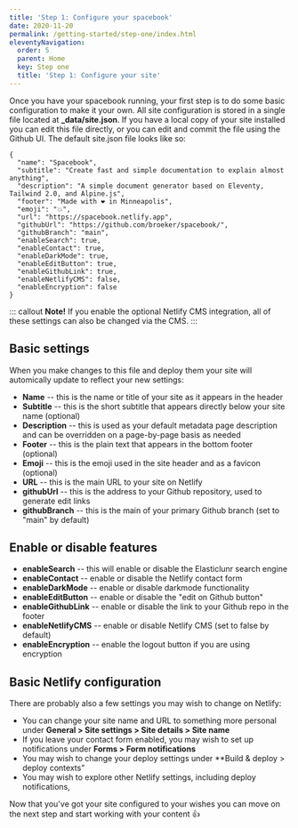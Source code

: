 ```yaml
---
title: 'Step 1: Configure your spacebook' 
date: 2020-11-20
permalink: /getting-started/step-one/index.html
eleventyNavigation:
  order: 5
  parent: Home
  key: Step one 
  title: 'Step 1: Configure your site'
---
```

Once you have your spacebook running, your first step is to do some basic configuration to make it your own. All site configuration is stored in a single file located at **_data/site.json**. If you have a local copy of your site installed you can edit this file directly, or you can edit and commit the file using the Github UI. The default site.json file looks like so: 

```
{
  "name": "Spacebook",
  "subtitle": "Create fast and simple documentation to explain almost anything",
  "description": "A simple document generator based on Eleventy, Tailwind 2.0, and Alpine.js",
  "footer": "Made with ❤️️ in Minneapolis",
  "emoji": "💥️️",
  "url": "https://spacebook.netlify.app",
  "githubUrl": "https://github.com/broeker/spacebook/",
  "githubBranch": "main",
  "enableSearch": true,
  "enableContact": true,
  "enableDarkMode": true,
  "enableEditButton": true,
  "enableGithubLink": true,
  "enableNetlifyCMS": false,
  "enableEncryption": false
}
```

::: callout
**Note!** If you enable the optional Netlify CMS integration, all of these settings can also be changed via the CMS.
:::

## Basic settings

When you make changes to this file and deploy them your site will automically update to reflect your new settings:

* **Name** -- this is the name or title of your site as it appears in the header
* **Subtitle** -- this is the short subtitle that appears directly below your site name (optional)
* **Description** -- this is used as your default metadata page description and can be overridden on a page-by-page basis as needed
* **Footer** -- this is the plain text that appears in the bottom footer (optional)
* **Emoji** -- this is the emoji used in the site header and as a favicon (optional)
* **URL** -- this is the main URL to your site on Netlify
* **githubUrl** -- this is the address to your Github repository, used to generate edit links
* **githubBranch** -- this is the main of your primary Github branch (set to "main" by default)

## Enable or disable features

* **enableSearch** -- this will enable or disable the Elasticlunr search engine
* **enableContact** -- enable or disable the Netlify contact form
* **enableDarkMode** -- enable or disable darkmode functionality
* **enableEditButton** -- enable or disable the "edit on Github button"
* **enableGithubLink** -- enable or disable the link to your Github repo in the footer
* **enableNetlifyCMS** -- enable or disable Netlify CMS (set to false by default)
* **enableEncryption** -- enable the logout button if you are using encryption

## Basic Netlify configuration

There are probably also a few settings you may wish to change on Netlify:

* You can change your site name and URL to something more personal under **General > Site settings > Site details > Site name** 
* If you leave your contact form enabled, you may wish to set up notifications under **Forms > Form notifications** 
* You may wish to change your deploy settings under **Build & deploy > deploy contexts"
* You may wish to explore other Netlify settings, including deploy notifications, 

Now that you've got your site configured to your wishes you can move on the next step and start working with your content 👍